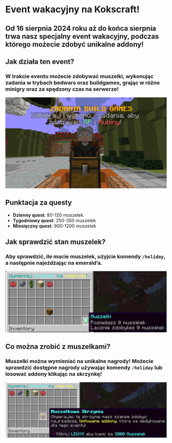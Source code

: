 # Event wakacyjny na Kokscraft!

## Od 16 sierpnia 2024 roku aż do końca sierpnia trwa nasz specjalny event wakacyjny, podczas którego możecie zdobyć unikalne addony!

## Jak działa ten event?

### W trakcie eventu możecie zdobywać muszelki, wykonując zadania w trybach bedwars oraz buildgames, grając w różne minigry oraz za spędzony czas na serwerze!

![npc_questy](/assets/summer-event/npc.png)

## Punktacja za questy

- **Dzienny quest**: 80-120 muszelek
- **Tygodniowy quest**: 250-350 muszelek
- **Miesięczny quest**: 900-1200 muszelek

## Jak sprawdzić stan muszelek?

### Aby sprawdzić, ile macie muszelek, użyjcie komendy `/holiday`, a następnie najeżdżając na emerald’a.

![stan_muszelek](/assets/summer-event/muszelki.png)

## Co można zrobić z muszelkami?

### Muszelki można wymieniać na unikalne nagrody! Możecie sprawdzić dostępne nagrody używając komendy `/holiday` lub losować addony klikając na skrzynkę!

![skrzynka](/assets/summer-event/skrzynka.png)



